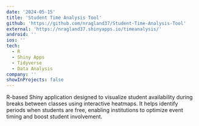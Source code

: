 ```yaml
---
date: '2024-05-15'
title: 'Student Time Analysis Tool'
github: 'https://github.com/nragland37/Student-Time-Analysis-Tool'
external: 'https://nragland37.shinyapps.io/timeanalysis/'
android: ''
ios: ''
tech:
  - R
  - Shiny Apps
  - Tidyverse
  - Data Analysis
company: ''
showInProjects: false
---
```


<!--
<p align="center">
  <img src="/assets/projects/shiny-demo.gif" alt="logo" style="width: 100%; max-width: 275px;" />
</p>
-->

R-based Shiny application designed to visualize student availability during breaks between classes using interactive heatmaps. It helps identify periods when students are free, enabling institutions to optimize event timing and boost student involvement.
